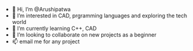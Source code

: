 - 👋 Hi, I’m @Arushipatwa
- 👀 I’m interested in CAD, prgramming languages and exploring the tech world
- 🌱 I’m currently learning C++, CAD
- 💞️ I’m looking to collaborate on new projects as a beginner
- 📫 email me for any project

<!---
Arushipatwa/Arushipatwa is a ✨ special ✨ repository because its `README.md` (this file) appears on your GitHub profile.
You can click the Preview link to take a look at your changes.
--->
